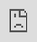 ```yaml
---
title: 'Mr Haniman Boniran'
permalink: /ml/Mr-Haniman-Boniran/
breadcrumb: 'Mr Haniman Boniran'
---
```

<html>
<head>
<style>
  img {
height:auto;
max-width:20%;
}
</style>
</head>
  <!-- Global site tag (gtag.js) - Google Ads: 726049306 -->
  <body> 
  <a href="https://staging-moe-mtls.netlify.app/Sharing-Sessions/video-bahasa-melayu/" style="float:right;">Back</a>
<div class="video-container">
  <iframe src="https://player.vimeo.com/video/452219735?autoplay=1&quality=1080p" frameborder="0" allow="autoplay; fullscreen" allowfullscreen style="position:absolute;top:0;left:0;width:100%;height:100%;"></iframe></div>
    *Video is best viewed in 1080p.<br/>
 <div class="column">
<img src="images/ML-Mr-Haniman-Boniran.png" style="width:100%">
   </div>
  <p> <strong>Mr Haniman Boniran </strong>
 <br/> Wildlife Reserves Singapore
<br/>
Manager, Education</p>
 
  <h4 style="color:#a3c864;">Profil</h4>   
       <p style="text-align:justify;">Encik Haniman Boniran ialah Pengurus Pendidikan di Wildlife Reserves Singapore (WRS). Minat beliau dalam pendidikan alam berputik semasa menjadi sukarelawan di Taman Haiwan Singapura pada tahun 2001. Sejak sedekad yang lalu, beliau menceburi bidang pendidikan yang merangkumi pendidikan awal kanak-kanak, pendidikan Bahasa Melayu dan pengendalian bengkel dalam Bahasa Melayu untuk guru prasekolah sebagai sebahagian daripada pembelajaran pengalaman autentik yang ditawarkan di WRS. Beliau juga bekerjasama dengan para pendidik untuk menghasilkan strategi-strategi pengajaran yang baik bagi memperkukuh penggunaan bahasa Melayu dalam kalangan masyarakat muda Singapura. Encik Haniman yang gemar berinteraksi bersama ibu bapa dan masyarakat juga telah diiktiraf sebagai seorang pendidik bagi orang dewasa oleh Institut Pembelajaran Dewasa (IAL).</p>
         <h4 style="color:#a3c864;">Sinopsis</h4>  
       <p  style="text-align:justify;"><strong>Ayuh, Teroka Taman Haiwan Singapura…Melalui Alam Siber!</strong><br/>
      Dengan perkembangan teknologi, pembelajaran bahasa ibunda boleh menjadi lebih mudah dan seronok dengan kaedah pembelajaran teradun. 
  Melalui sesi perkongsian <i>(webinar)</i> ini, peserta dapat belajar cara menggunakan topik-topik tentang haiwan dalam pengajaran dan pembelajaran bahasa Melayu. Peserta akan dibawa ke alam maya Taman Haiwan Singapura untuk berjumpa dengan duta haiwan. Penggunaan gambar, video dan buku audio yang telah direka khas oleh Taman Haiwan Singapura diharap dapat menarik perhatian peserta, khususnya kanak-kanak.  Peserta juga akan didedahkan kepada konsep pendidikan berpusatkan kanak-kanak bagi mencungkil sifat ingin tahu mereka.
Pengajaran dan pembelajaran ini boleh  diterapkan di dalam dan di luar bilik darjah. Pengajaran dan pembelajaran secara autentik ini dapat membina kemahiran asas bahasa dan literasi yang terdapat  dalam Rangka Kerja Bahasa Ibunda MOE dan ECDA.
</p><br/>  
 <h4 style="color:#a3c864;">Profile</h4>   
       <p style="text-align:justify;">Mr Haniman Boniran is an Education Manager with Wildlife Reserves Singapore (WRS). He is a certified Institute of Adult Learning adult educator who enjoys interacting with parents and partners from the community.  His involvement in environmental education started when he was a school volunteer at the Singapore Zoo in 2001.  Over the last decade, he has branched into early childhood education, language-based education and teacher training through developing the  authentic learning experiences offered at WRS. Mr Haniman has conducted workshops, co-created resources and organised in-park educational programmes for teachers and students while partnering with schools and language-based practitioners.</p>
 <h4 style="padding-top:12px;margin:10px;color:#a3c864;">Synopsis</h4>  
       <p style="text-align:justify;"><strong>Let’s Explore Singapore Zoo... through Cyberspace!</strong><br/>
       With the advancement of technology, the learning of Mother Tongue Languages can be enhanced by blended learning strategies that are both fun and simple. This webinar aims to share animal-inspired teaching strategies to enhance literacy in the Malay language. Participants will be taken virtually into the immersive environment of Singapore Zoo to meet our animal ambassadors. Using photographs, videos and audiobooks specially curated by Singapore Zoo, we will tap on children’s interest in animals and their sense of curiosity through loose parts play, creative expressions and thinking routines. The child-centric activities covered in this webinar are applicable  at home, in the classroom and outdoors. These authentic learning opportunities include speaking, listening and responding in the Malay Language and features of the ECDA and MOE’s Mother Tongue Language Frameworks.</p>
       
<div class="btntop"><a href="#top" style="text-decoration:none;"><span style="color:white"><b>Top</b></span></a></div>

